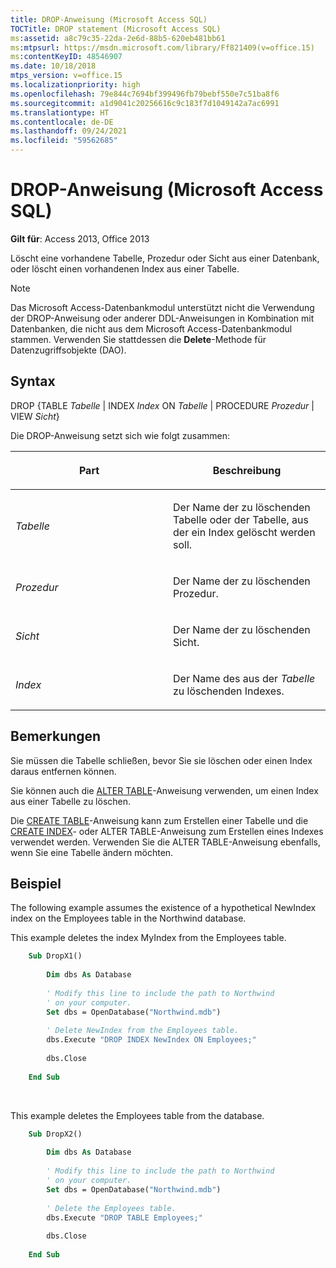 ```yaml
---
title: DROP-Anweisung (Microsoft Access SQL)
TOCTitle: DROP statement (Microsoft Access SQL)
ms:assetid: a8c79c35-22da-2e6d-88b5-620eb481bb61
ms:mtpsurl: https://msdn.microsoft.com/library/Ff821409(v=office.15)
ms:contentKeyID: 48546907
ms.date: 10/18/2018
mtps_version: v=office.15
ms.localizationpriority: high
ms.openlocfilehash: 79e844c7694bf399496fb79bebf550e7c51ba8f6
ms.sourcegitcommit: a1d9041c20256616c9c183f7d1049142a7ac6991
ms.translationtype: HT
ms.contentlocale: de-DE
ms.lasthandoff: 09/24/2021
ms.locfileid: "59562685"
---
```

# <a name="drop-statement-microsoft-access-sql"></a>DROP-Anweisung (Microsoft Access SQL)

**Gilt für**: Access 2013, Office 2013

Löscht eine vorhandene Tabelle, Prozedur oder Sicht aus einer Datenbank, oder löscht einen vorhandenen Index aus einer Tabelle.

> [!NOTE]
> Das Microsoft Access-Datenbankmodul unterstützt nicht die Verwendung der DROP-Anweisung oder anderer DDL-Anweisungen in Kombination mit Datenbanken, die nicht aus dem Microsoft Access-Datenbankmodul stammen. Verwenden Sie stattdessen die **Delete**-Methode für Datenzugriffsobjekte (DAO).

## <a name="syntax"></a>Syntax

DROP {TABLE *Tabelle* | INDEX *Index* ON *Tabelle* | PROCEDURE *Prozedur* | VIEW *Sicht*}

Die DROP-Anweisung setzt sich wie folgt zusammen:

<table>
<colgroup>
<col style="width: 50%" />
<col style="width: 50%" />
</colgroup>
<thead>
<tr class="header">
<th><p>Part</p></th>
<th><p>Beschreibung</p></th>
</tr>
</thead>
<tbody>
<tr class="odd">
<td><p><em>Tabelle</em></p></td>
<td><p>Der Name der zu löschenden Tabelle oder der Tabelle, aus der ein Index gelöscht werden soll.</p></td>
</tr>
<tr class="even">
<td><p><em>Prozedur</em></p></td>
<td><p>Der Name der zu löschenden Prozedur.</p></td>
</tr>
<tr class="odd">
<td><p><em>Sicht</em></p></td>
<td><p>Der Name der zu löschenden Sicht.</p></td>
</tr>
<tr class="even">
<td><p><em>Index</em></p></td>
<td><p>Der Name des aus der <em>Tabelle</em> zu löschenden Indexes.</p></td>
</tr>
</tbody>
</table>


## <a name="remarks"></a>Bemerkungen

Sie müssen die Tabelle schließen, bevor Sie sie löschen oder einen Index daraus entfernen können.

Sie können auch die [ALTER TABLE](alter-table-statement-microsoft-access-sql.md)-Anweisung verwenden, um einen Index aus einer Tabelle zu löschen.

Die [CREATE TABLE](create-table-statement-microsoft-access-sql.md)-Anweisung kann zum Erstellen einer Tabelle und die [CREATE INDEX](create-index-statement-microsoft-access-sql.md)- oder ALTER TABLE-Anweisung zum Erstellen eines Indexes verwendet werden. Verwenden Sie die ALTER TABLE-Anweisung ebenfalls, wenn Sie eine Tabelle ändern möchten.

## <a name="example"></a>Beispiel

The following example assumes the existence of a hypothetical NewIndex index on the Employees table in the Northwind database.

This example deletes the index MyIndex from the Employees table.

```vb
    Sub DropX1() 
     
        Dim dbs As Database 
     
        ' Modify this line to include the path to Northwind 
        ' on your computer. 
        Set dbs = OpenDatabase("Northwind.mdb") 
     
        ' Delete NewIndex from the Employees table. 
        dbs.Execute "DROP INDEX NewIndex ON Employees;" 
     
        dbs.Close 
     
    End Sub
```

<br/>

This example deletes the Employees table from the database.

```vb
    Sub DropX2() 
     
        Dim dbs As Database 
     
        ' Modify this line to include the path to Northwind 
        ' on your computer. 
        Set dbs = OpenDatabase("Northwind.mdb") 
     
        ' Delete the Employees table. 
        dbs.Execute "DROP TABLE Employees;" 
     
        dbs.Close 
     
    End Sub
```
